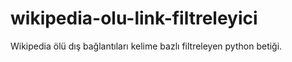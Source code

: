 # wikipedia-olu-link-filtreleyici
Wikipedia ölü dış bağlantıları kelime bazlı filtreleyen python betiği.
